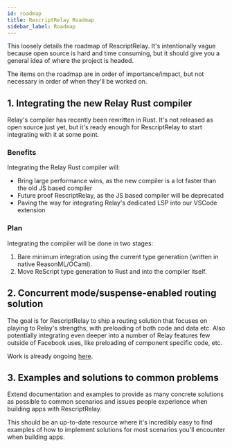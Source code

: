 ```yaml
---
id: roadmap
title: RescriptRelay Roadmap
sidebar_label: Roadmap
---
```


This loosely details the roadmap of RescriptRelay. It's intentionally vague because open source is hard and time consuming, but it should give you a general idea of where the project is headed.

The items on the roadmap are in order of importance/impact, but not necessary in order of when they'll be worked on.

## 1. Integrating the new Relay Rust compiler

Relay's compiler has recently been rewritten in Rust. It's not released as open source just yet, but it's ready enough for RescriptRelay to start integrating with it at some point.

### Benefits

Integrating the Relay Rust compiler will:

- Bring large performance wins, as the new compiler is a lot faster than the old JS based compiler
- Future proof RescriptRelay, as the JS based compiler will be deprecated
- Paving the way for integrating Relay's dedicated LSP into our VSCode extension

### Plan

Integrating the compiler will be done in two stages:

1. Bare minimum integration using the current type generation (written in native ReasonML/OCaml).
2. Move ReScript type generation to Rust and into the compiler itself.

## 2. Concurrent mode/suspense-enabled routing solution

The goal is for RescriptRelay to ship a routing solution that focuses on playing to Relay's strengths, with preloading of both code and data etc. Also potentially integrating even deeper into a number of Relay features few outside of Facebook uses, like preloading of component specific code, etc.

Work is already ongoing [here](experimental-router).

## 3. Examples and solutions to common problems

Extend documentation and examples to provide as many concrete solutions as possible to common scenarios and issues people experience when building apps with RescriptRelay.

This should be an up-to-date resource where it's incredibly easy to find examples of how to implement solutions for most scenarios you'll encounter when building apps.
